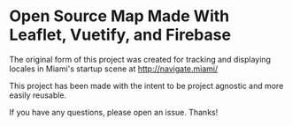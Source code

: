 # Open Source Map Made With Leaflet, Vuetify, and Firebase

The original form of this project was created for tracking and displaying locales in Miami's startup scene at http://navigate.miami/

This project has been made with the intent to be project agnostic and more easily reusable.

If you have any questions, please open an issue. Thanks!
